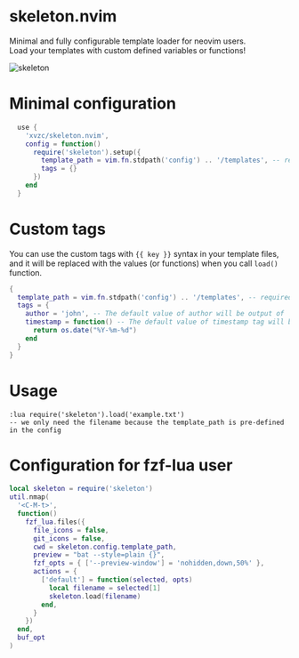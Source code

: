 # skeleton.nvim
Minimal and fully configurable template loader for neovim users.  
Load your templates with custom defined variables or functions!

![skeleton](https://user-images.githubusercontent.com/45588457/211829055-4ee23d0e-3e34-42d7-8bf8-363192268751.gif)

# Minimal configuration
```lua
  use {
    'xvzc/skeleton.nvim',
    config = function()
      require('skeleton').setup({
        template_path = vim.fn.stdpath('config') .. '/templates', -- required
        tags = {}
      })
    end
  }
```
# Custom tags
You can use the custom tags with `{{ key }}` syntax in your template files, and it will be replaced with the values (or functions) when you call `load()` function.
```lua
{
  template_path = vim.fn.stdpath('config') .. '/templates', -- required
  tags = {
    author = 'john', -- The default value of author will be output of 'git config user.name' or 'whoami'.
    timestamp = function() -- The default value of timestamp tag will be '%Y-%m-%d %H:%M:%S' format.
      return os.date("%Y-%m-%d") 
    end
  }
}
```

# Usage
```
:lua require('skeleton').load('example.txt')
-- we only need the filename because the template_path is pre-defined in the config
```

# Configuration for fzf-lua user
```lua
local skeleton = require('skeleton')
util.nmap(
  '<C-M-t>',
  function()
    fzf_lua.files({
      file_icons = false,
      git_icons = false,
      cwd = skeleton.config.template_path,
      preview = "bat --style=plain {}",
      fzf_opts = { ['--preview-window'] = 'nohidden,down,50%' },
      actions = {
        ['default'] = function(selected, opts)
          local filename = selected[1]
          skeleton.load(filename)
        end,
      }
    })
  end,
  buf_opt
)
```
